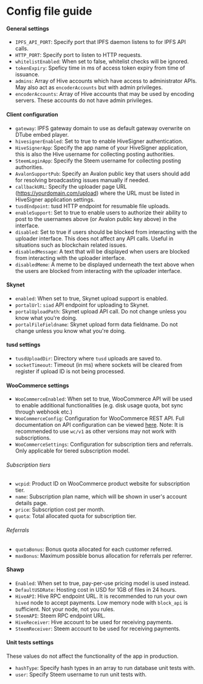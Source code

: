 # Config file guide

#### General settings
* `IPFS_API_PORT`: Specify port that IPFS daemon listens to for IPFS API calls.
* `HTTP_PORT`: Specify port to listen to HTTP requests.
* `whitelistEnabled`: When set to false, whitelist checks will be ignored.
* `tokenExpiry`: Speficy time in ms of access token expiry from time of issuance.
* `admins`: Array of Hive accounts which have access to administrator APIs. May also act as `encoderAccounts` but with admin privileges.
* `encoderAccounts`: Array of Hive accounts that may be used by encoding servers. These accounts do not have admin privileges.

#### Client configuration
* `gateway`: IPFS gateway domain to use as default gateway overwrite on DTube embed player.
* `hivesignerEnabled`: Set to true to enable HiveSigner authentication.
* `HiveSignerApp`: Specify the app name of your HiveSigner application, this is also the Hive username for collecting posting authorities.
* `SteemLoginApp`: Specify the Steem username for collecting posting authorities.
* `AvalonSupportPub`: Specify an Avalon public key that users should add for resolving broadcasting issues manually if needed.
* `callbackURL`: Specify the uploader page URL (https://yourdomain.com/upload) where the URL must be listed in HiveSigner application settings.
* `tusdEndpoint`: tusd HTTP endpoint for resumable file uploads.
* `enableSupport`: Set to true to enable users to authorize their ability to post to the usernames above (or Avalon public key above) in the interface.
* `disabled`: Set to true if users should be blocked from interacting with the uploader interface. This does not affect any API calls. Useful in situations such as blockchain related issues.
* `disabledMessage`: A text that will be displayed when users are blocked from interacting with the uploader interface.
* `disabledMeme`: A meme to be displayed underneath the text above when the users are blocked from interacting with the uploader interface.

#### Skynet
* `enabled`: When set to true, Skynet upload support is enabled.
* `portalUrl`: `siad` API endpoint for uploading to Skynet.
* `portalUploadPath`: Skynet upload API call. Do not change unless you know what you're doing.
* `portalFileFieldname`: Skynet upload form data fieldname. Do not change unless you know what you're doing.

#### tusd settings
* `tusdUploadDir`: Directory where `tusd` uploads are saved to.
* `socketTimeout`: Timeout (in ms) where sockets will be cleared from register if upload ID is not being processed.

#### WooCommerce settings
* `WooCommerceEnabled`: When set to true, WooCommerce API will be used to enable additional functionalities (e.g. disk usage quota, bot sync through webhook etc.)
* `WooCommerceConfig`: Configuration for WooCommerce REST API. Full documentation on API configuration can be viewed [here](https://www.npmjs.com/package/woocommerce-api#setup). Note: It is recommended to use `wc/v1` as other versions may not work with subscriptions.
* `WooCommerceSettings`: Configuration for subscription tiers and referrals. Only applicable for tiered subscription model.

###### Subscription tiers
* `wcpid`: Product ID on WooCommerce product website for subscription tier.
* `name`: Subscription plan name, which will be shown in user's account details page.
* `price`: Subscription cost per month.
* `quota`: Total allocated quota for subscription tier.

###### Referrals
* `quotaBonus`: Bonus quota allocated for each customer referred.
* `maxBonus`: Maximum possible bonus allocation for referrals per referrer.

#### Shawp
* `Enabled`: When set to true, pay-per-use pricing model is used instead.
* `DefaultUSDRate`: Hosting cost in USD for 1GB of files in 24 hours.
* `HiveAPI`: Hive RPC endpoint URL. It is recommended to run your own `hived` node to accept payments. Low memory node with `block_api` is sufficient. Not your node, not you rules.
* `SteemAPI`: Steem RPC endpoint URL.
* `HiveReceiver`: Hive account to be used for receiving payments.
* `SteemReceiver`: Steem account to be used for receiving payments.

#### Unit tests settings

These values do not affect the functionality of the app in production.
* `hashType`: Specify hash types in an array to run database unit tests with.
* `user`: Specify Steem username to run unit tests with.